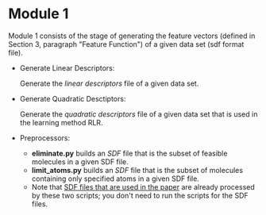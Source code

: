 # Module 1

Module 1 consists of the stage of generating the feature vectors (defined in Section 3, paragraph "Feature Function") of a given data set (sdf format file).

- Generate Linear Descriptors:
  
  Generate the _linear descriptors_ file of a given data set.
  
- Generate Quadratic Desctiptors:
  
  Generate the _quadratic descriptors_ file of a given data set that is used in the learning method RLR.

- Preprocessors:
  - **eliminate.py** builds an _SDF_ file that is the subset of feasible molecules in a given SDF file.
  - **limit_atoms.py** builds an _SDF_ file that is the subset of molecules containing only specified atoms in a given SDF file. 
  - Note that [SDF files that are used in the paper](../instances_for_paper) are already processed by these two scripts; you don't need to run the scripts for the SDF files. 
